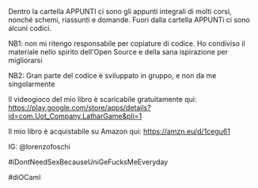 Dentro la cartella APPUNTI ci sono gli appunti integrali di molti corsi, nonché schemi, riassunti e domande.
Fuori dalla cartella APPUNTi ci sono alcuni codici.

NB1: non mi ritengo responsabile per copiature di codice.
Ho condiviso il materiale nello spirito dell'Open Source e della sana ispirazione per migliorarsi

NB2: Gran parte del codice è sviluppato in gruppo, e non da me singolarmente

Il videogioco del mio libro è scaricabile gratuitamente qui: https://play.google.com/store/apps/details?id=com.Uot_Company.LatharGame&pli=1

Il mio libro è acquistabile su Amazon qui: https://amzn.eu/d/1cegu61

IG: @lorenzofoschi

#iDontNeedSexBecauseUniGeFucksMeEveryday

#diOCaml
